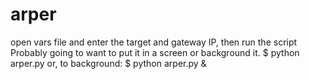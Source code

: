 # arper

open vars file and enter the target and gateway IP, then run the script
Probably going to want to put it in a screen or background it.
    $ python arper.py
    or, to background:
    $ python arper.py &
